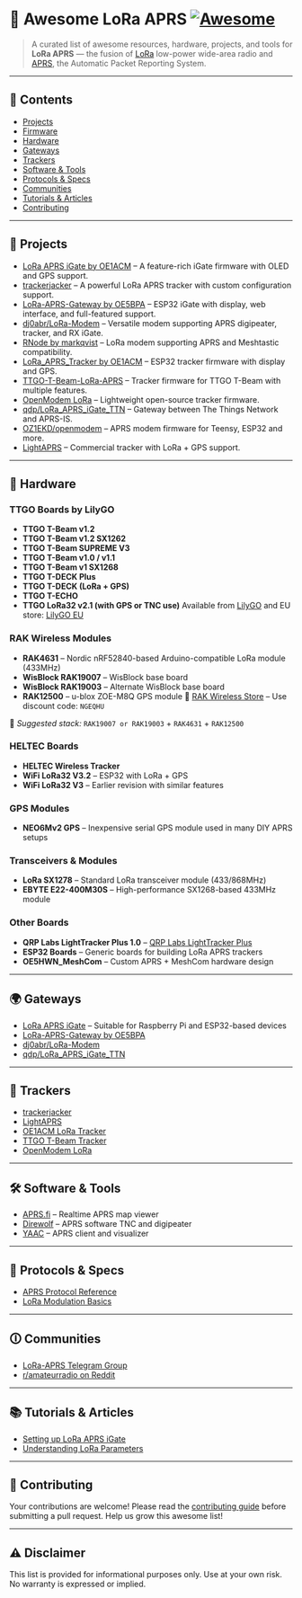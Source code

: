 # 📡 Awesome LoRa APRS [![Awesome](https://awesome.re/badge.svg)](https://awesome.re)

> A curated list of awesome resources, hardware, projects, and tools for **LoRa APRS** — the fusion of [LoRa](w) low-power wide-area radio and [APRS](w), the Automatic Packet Reporting System.

---

## 📁 Contents

* [Projects](#projects)
* [Firmware](#firmware)
* [Hardware](#hardware)
* [Gateways](#gateways)
* [Trackers](#trackers)
* [Software & Tools](#software--tools)
* [Protocols & Specs](#protocols--specs)
* [Communities](#communities)
* [Tutorials & Articles](#tutorials--articles)
* [Contributing](#contributing)

---

## 🚀 Projects

* [LoRa APRS iGate by OE1ACM](https://github.com/lora-aprs/LoRa_APRS_iGate) – A feature-rich iGate firmware with OLED and GPS support.
* [trackerjacker](https://github.com/merbanan/trackerjacker) – A powerful LoRa APRS tracker with custom configuration support.
* [LoRa-APRS-Gateway by OE5BPA](https://github.com/OE5BPA/LoRa-APRS-Gateway) – ESP32 iGate with display, web interface, and full-featured support.
* [dj0abr/LoRa-Modem](https://github.com/dj0abr/LoRa-modem) – Versatile modem supporting APRS digipeater, tracker, and RX iGate.
* [RNode by markqvist](https://github.com/markqvist/RNode_Firmware) – LoRa modem supporting APRS and Meshtastic compatibility.
* [LoRa\_APRS\_Tracker by OE1ACM](https://github.com/lora-aprs/LoRa_APRS_Tracker) – ESP32 tracker firmware with display and GPS.
* [TTGO-T-Beam-LoRa-APRS](https://github.com/OE5BPA/TTGO-T-Beam-LoRa-APRS) – Tracker firmware for TTGO T-Beam with multiple features.
* [OpenModem LoRa](https://github.com/armel/LoRa-APRS-OpenModem) – Lightweight open-source tracker firmware.
* [qdp/LoRa\_APRS\_iGate\_TTN](https://github.com/qdp/LoRa_APRS_iGate_TTN) – Gateway between The Things Network and APRS-IS.
* [OZ1EKD/openmodem](https://github.com/OZ1EKD/openmodem) – APRS modem firmware for Teensy, ESP32 and more.
* [LightAPRS](https://www.qrp-labs.com/lightaprs/lightaprsplus.html) – Commercial tracker with LoRa + GPS support.

---

## 🔧 Hardware

### TTGO Boards by LilyGO

* **TTGO T-Beam v1.2**
* **TTGO T-Beam v1.2 SX1262**
* **TTGO T-Beam SUPREME V3**
* **TTGO T-Beam v1.0 / v1.1**
* **TTGO T-Beam v1 SX1268**
* **TTGO T-DECK Plus**
* **TTGO T-DECK (LoRa + GPS)**
* **TTGO T-ECHO**
* **TTGO LoRa32 v2.1 (with GPS or TNC use)**
  Available from [LilyGO](https://www.lilygo.cc) and EU store: [LilyGO EU](https://lilygo.eu)

### RAK Wireless Modules

* **RAK4631** – Nordic nRF52840-based Arduino-compatible LoRa module (433MHz)
* **WisBlock RAK19007** – WisBlock base board
* **WisBlock RAK19003** – Alternate WisBlock base board
* **RAK12500** – u-blox ZOE-M8Q GPS module
  🔗 [RAK Wireless Store](https://store.rakwireless.com/) – Use discount code: `NGEQHU`

🧹 *Suggested stack:*
`RAK19007 or RAK19003` + `RAK4631` + `RAK12500`

### HELTEC Boards

* **HELTEC Wireless Tracker**
* **WiFi LoRa32 V3.2** – ESP32 with LoRa + GPS
* **WiFi LoRa32 V3** – Earlier revision with similar features

### GPS Modules

* **NEO6Mv2 GPS** – Inexpensive serial GPS module used in many DIY APRS setups

### Transceivers & Modules

* **LoRa SX1278** – Standard LoRa transceiver module (433/868MHz)
* **EBYTE E22-400M30S** – High-performance SX1268-based 433MHz module

### Other Boards

* **QRP Labs LightTracker Plus 1.0** – [QRP Labs LightTracker Plus](https://www.qrp-labs.com/lightaprs/lightaprsplus.html)
* **ESP32 Boards** – Generic boards for building LoRa APRS trackers
* **OE5HWN\_MeshCom** – Custom APRS + MeshCom hardware design

---

## 🌍 Gateways

* [LoRa APRS iGate](https://github.com/lora-aprs/LoRa_APRS_iGate) – Suitable for Raspberry Pi and ESP32-based devices
* [LoRa-APRS-Gateway by OE5BPA](https://github.com/OE5BPA/LoRa-APRS-Gateway)
* [dj0abr/LoRa-Modem](https://github.com/dj0abr/LoRa-modem)
* [qdp/LoRa\_APRS\_iGate\_TTN](https://github.com/qdp/LoRa_APRS_iGate_TTN)

---

## 🚁 Trackers

* [trackerjacker](https://github.com/merbanan/trackerjacker)
* [LightAPRS](https://www.qrp-labs.com/lightaprs/lightaprsplus.html)
* [OE1ACM LoRa Tracker](https://github.com/lora-aprs/LoRa_APRS_Tracker)
* [TTGO T-Beam Tracker](https://github.com/OE5BPA/TTGO-T-Beam-LoRa-APRS)
* [OpenModem LoRa](https://github.com/armel/LoRa-APRS-OpenModem)

---

## 🛠 Software & Tools

* [APRS.fi](https://aprs.fi) – Realtime APRS map viewer
* [Direwolf](https://github.com/wb2osz/direwolf) – APRS software TNC and digipeater
* [YAAC](http://www.ka2ddo.org/ka2ddo/YAAC.html) – APRS client and visualizer

---

## 📜 Protocols & Specs

* [APRS Protocol Reference](https://www.tapr.org/pub_ax25.html)
* [LoRa Modulation Basics](https://lora-developers.semtech.com/)

---

## 🛈 Communities

* [LoRa-APRS Telegram Group](https://t.me/LoRa_APRS)
* [r/amateurradio on Reddit](https://www.reddit.com/r/amateurradio/)

---

## 📚 Tutorials & Articles

* [Setting up LoRa APRS iGate](https://github.com/lora-aprs/LoRa_APRS_iGate/wiki)
* [Understanding LoRa Parameters](https://www.thethingsnetwork.org/docs/lorawan/)

---

## 🤝 Contributing

Your contributions are welcome! Please read the [contributing guide](CONTRIBUTING.md) before submitting a pull request. Help us grow this awesome list!

---

## ⚠️ Disclaimer

This list is provided for informational purposes only. Use at your own risk. No warranty is expressed or implied.

